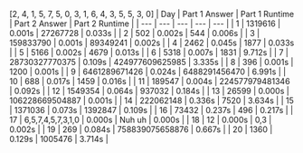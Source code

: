 [2, 4, 1, 5, 7, 5, 0, 3, 1, 6, 4, 3, 5, 5, 3, 0]
| Day | Part 1 Answer | Part 1 Runtime | Part 2 Answer | Part 2 Runtime |
| --- | --- | --- | --- | --- |
| 1 | 1319616 | 0.001s | 27267728 | 0.033s |
| 2 | 502 | 0.002s | 544 | 0.006s |
| 3 | 159833790 | 0.001s | 89349241 | 0.002s |
| 4 | 2462 | 0.045s | 1877 | 0.033s |
| 5 | 5166 | 0.002s | 4679 | 0.013s |
| 6 | 5318 | 0.007s | 1831 | 9.712s |
| 7 | 28730327770375 | 0.109s | 424977609625985 | 3.335s |
| 8 | 396 | 0.001s | 1200 | 0.001s |
| 9 | 6461289671426 | 0.024s | 6488291456470 | 6.991s |
| 10 | 688 | 0.017s | 1459 | 0.016s |
| 11 | 189547 | 0.004s | 224577979481346 | 0.092s |
| 12 | 1549354 | 0.064s | 937032 | 0.184s |
| 13 | 26599 | 0.000s | 106228669504887 | 0.001s |
| 14 | 222062148 | 0.336s | 7520 | 3.634s |
| 15 | 1371036 | 0.073s | 1392847 | 0.109s |
| 16 | 73432 | 0.237s | 496 | 0.217s |
| 17 | 6,5,7,4,5,7,3,1,0 | 0.000s | Nuh uh | 0.000s |
| 18 | 12 | 0.000s | 0,3 | 0.002s |
| 19 | 269 | 0.084s | 758839075658876 | 0.667s |
| 20 | 1360 | 0.129s | 1005476 | 3.714s |

